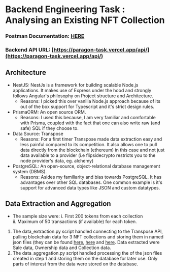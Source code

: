 # Backend Engineering Task : Analysing an Existing NFT Collection

### Postman Documentation: [HERE](https://documenter.getpostman.com/view/21354552/2s9XxtxEtf)

### Backend API URL: [https://paragon-task.vercel.app/api/](https://paragon-task.vercel.app/api/)

## Architecture

- NestJS: NestJs is a framework for building scalable Node.js applications. It makes use of Express under the hood and strongly follows Angular's philosophy on Project structure and Architecture.
  - Reasons: I picked this over vanilla Node.js approach because of its out of the box support for Typescript and it's strict design rules.
- PrismaORM: An open source ORM.
  - Reasons: I used this because, I am very familiar and comfortable with Prisma, coupled with the fact that one can also write raw (and safe) SQL if they choose to.
- Data Source: Transpose
  - Reasons: For a first timer Transpose made data extraction easy and less painful compared to its competition. It also allows one to pull data directly from the blockchain (ethereum) in this case and not just data available to a provider (i.e flipsidecrypto restricts you to the node provider's data, eg. alchemy)
- PostgreSQL: An open-source, object-relational database management system (DBMS).
  - Reasons: Asides my familiarity and bias towards PostgreSQL. It has advantages over other SQL databases. One common example is it's support for advanced data types like JSON and custom datatypes.

## Data Extraction and Aggregation

- The sample size were:
  i. First 200 tokens from each collection <br>
  ii. Maximum of 50 transactions (if available) for each token.

1. The data_extraction.py script handled connecting to the Transpose API, pulling blockchain data for 3 NFT collections and storing them in named json files (they can be found [here](), [here]() and [here](). Data extracted were Sale data, Ownership data and Collection data.
2. The data_aggregation.py script handled processing the of the json files created in step 1 and storing them on the database for later use. Only parts of interest from the data were stored on the database.
